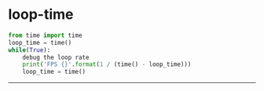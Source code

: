 # loop-time

```python
from time import time
loop_time = time()
while(True):
    debug the loop rate
    print('FPS {}'.format(1 / (time() - loop_time)))
    loop_time = time()

```

---
